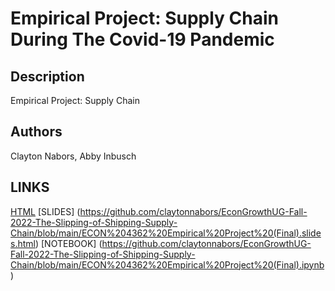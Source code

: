 # Empirical Project: Supply Chain During The Covid-19 Pandemic

## Description 
Empirical Project: Supply Chain

## Authors
Clayton Nabors, Abby Inbusch

## LINKS
[HTML](https://github.com/claytonnabors/EconGrowthUG-Fall-2022-The-Slipping-of-Shipping-Supply-Chain/blob/main/ECON%204362%20Empirical%20Project%20(Final).html) [SLIDES] (https://github.com/claytonnabors/EconGrowthUG-Fall-2022-The-Slipping-of-Shipping-Supply-Chain/blob/main/ECON%204362%20Empirical%20Project%20(Final).slides.html) [NOTEBOOK] (https://github.com/claytonnabors/EconGrowthUG-Fall-2022-The-Slipping-of-Shipping-Supply-Chain/blob/main/ECON%204362%20Empirical%20Project%20(Final).ipynb)

